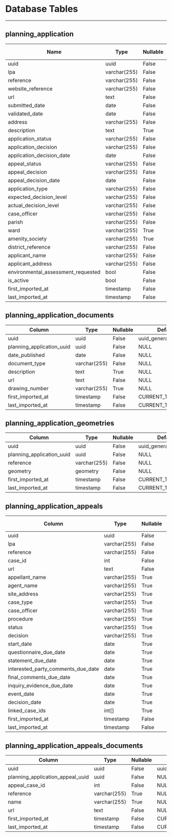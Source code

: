 # Database Tables

---

## planning_application

| Name                               | Type         | Nullable | Default            | Foreign Key |
| ---------------------------------- | ------------ | -------- | ------------------ | ----------- |
| uuid                               | uuid         | False    | uuid_generate_v4() | NULL        |
| lpa                                | varchar(255) | False    | NULL               | NULL        |
| reference                          | varchar(255) | False    | NULL               | NULL        |
| website_reference                  | varchar(255) | False    | NULL               | NULL        |
| url                                | text         | False    | NULL               | NULL        |
| submitted_date                     | date         | False    | NULL               | NULL        |
| validated_date                     | date         | False    | NULL               | NULL        |
| address                            | varchar(255) | False    | NULL               | NULL        |
| description                        | text         | True     | NULL               | NULL        |
| application_status                 | varchar(255) | False    | NULL               | NULL        |
| application_decision               | varchar(255) | False    | NULL               | NULL        |
| application_decision_date          | date         | False    | NULL               | NULL        |
| appeal_status                      | varchar(255) | False    | NULL               | NULL        |
| appeal_decision                    | varchar(255) | False    | NULL               | NULL        |
| appeal_decision_date               | date         | False    | NULL               | NULL        |
| application_type                   | varchar(255) | False    | NULL               | NULL        |
| expected_decision_level            | varchar(255) | False    | NULL               | NULL        |
| actual_decision_level              | varchar(255) | False    | NULL               | NULL        |
| case_officer                       | varchar(255) | False    | NULL               | NULL        |
| parish                             | varchar(255) | False    | NULL               | NULL        |
| ward                               | varchar(255) | True     | NULL               | NULL        |
| amenity_society                    | varchar(255) | True     | NULL               | NULL        |
| district_reference                 | varchar(255) | False    | NULL               | NULL        |
| applicant_name                     | varchar(255) | False    | NULL               | NULL        |
| applicant_address                  | varchar(255) | False    | NULL               | NULL        |
| environmental_assessment_requested | bool         | False    | NULL               | NULL        |
| is_active                          | bool         | False    | TRUE               | NULL        |
| first_imported_at                  | timestamp    | False    | CURRENT_TIMESTAMP  | NULL        |
| last_imported_at                   | timestamp    | False    | CURRENT_TIMESTAMP  | NULL        |

## planning_application_documents

| Column                    | Type         | Nullable | Default            | Foreign Key                |
| ------------------------- | ------------ | -------- | ------------------ | -------------------------- |
| uuid                      | uuid         | False    | uuid_generate_v4() | NULL                       |
| planning_application_uuid | uuid         | False    | NULL               | planning_applications.uuid |
| date_published            | date         | False    | NULL               | NULL                       |
| document_type             | varchar(255) | False    | NULL               | NULL                       |
| description               | text         | True     | NULL               | NULL                       |
| url                       | text         | False    | NULL               | NULL                       |
| drawing_number            | varchar(255) | True     | NULL               | NULL                       |
| first_imported_at         | timestamp    | False    | CURRENT_TIMESTAMP  | NULL                       |
| last_imported_at          | timestamp    | False    | CURRENT_TIMESTAMP  | NULL                       |

## planning_application_geometries

| Column                    | Type         | Nullable | Default            | Foreign Key                |
| ------------------------- | ------------ | -------- | ------------------ | -------------------------- |
| uuid                      | uuid         | False    | uuid_generate_v4() | NULL                       |
| planning_application_uuid | uuid         | False    | NULL               | planning_applications.uuid |
| reference                 | varchar(255) | False    | NULL               | NULL                       |
| geometry                  | geometry     | False    | NULL               | NULL                       |
| first_imported_at         | timestamp    | False    | CURRENT_TIMESTAMP  | NULL                       |
| last_imported_at          | timestamp    | False    | CURRENT_TIMESTAMP  | NULL                       |

## planning_application_appeals

| Column                             | Type         | Nullable | Default            | Foreign Key |
| ---------------------------------- | ------------ | -------- | ------------------ | ----------- |
| uuid                               | uuid         | False    | uuid_generate_v4() | NULL        |
| lpa                                | varchar(255) | False    | NULL               | NULL        |
| reference                          | varchar(255) | False    | NULL               | NULL        |
| case_id                            | int          | False    | NULL               | NULL        |
| url                                | text         | False    | NULL               | NULL        |
| appellant_name                     | varchar(255) | True     | NULL               | NULL        |
| agent_name                         | varchar(255) | True     | NULL               | NULL        |
| site_address                       | varchar(255) | True     | NULL               | NULL        |
| case_type                          | varchar(255) | True     | NULL               | NULL        |
| case_officer                       | varchar(255) | True     | NULL               | NULL        |
| procedure                          | varchar(255) | True     | NULL               | NULL        |
| status                             | varchar(255) | True     | NULL               | NULL        |
| decision                           | varchar(255) | True     | NULL               | NULL        |
| start_date                         | date         | True     | NULL               | NULL        |
| questionnaire_due_date             | date         | True     | NULL               | NULL        |
| statement_due_date                 | date         | True     | NULL               | NULL        |
| interested_party_comments_due_date | date         | True     | NULL               | NULL        |
| final_comments_due_date            | date         | True     | NULL               | NULL        |
| inquiry_evidence_due_date          | date         | True     | NULL               | NULL        |
| event_date                         | date         | True     | NULL               | NULL        |
| decision_date                      | date         | True     | NULL               | NULL        |
| linked_case_ids                    | int[]        | True     | NULL               | NULL        |
| first_imported_at                  | timestamp    | False    | CURRENT_TIMESTAMP  | NULL        |
| last_imported_at                   | timestamp    | False    | CURRENT_TIMESTAMP  | NULL        |

## planning_application_appeals_documents

| Column                           | Type         | Nullable | Default            | Foreign Key                       |
| -------------------------------- | ------------ | -------- | ------------------ | --------------------------------- |
| uuid                             | uuid         | False    | uuid_generate_v4() | NULL                              |
| planning_application_appeal_uuid | uuid         | False    | NULL               | planning_application_appeals.uuid |
| appeal_case_id                   | int          | False    | NULL               | NULL                              |
| reference                        | varchar(255) | True     | NULL               | NULL                              |
| name                             | varchar(255) | True     | NULL               | NULL                              |
| url                              | text         | False    | NULL               | NULL                              |
| first_imported_at                | timestamp    | False    | CURRENT_TIMESTAMP  | NULL                              |
| last_imported_at                 | timestamp    | False    | CURRENT_TIMESTAMP  | NULL                              |

